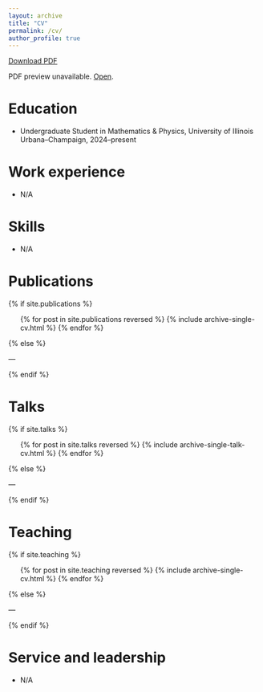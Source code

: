 ```yaml
---
layout: archive
title: "CV"
permalink: /cv/
author_profile: true
---
```


<p><a href="{{ 'files/CV_Zeyu_Zeng.pdf' | relative_url }}" download>Download PDF</a></p>
<object data="{{ 'files/CV_Zeyu_Zeng.pdf' | relative_url }}" type="application/pdf" width="100%" height="900">
  <p>PDF preview unavailable. <a href="{{ 'files/CV_Zeyu_Zeng.pdf' | relative_url }}">Open</a>.</p>
</object>

Education
======
- Undergraduate Student in Mathematics & Physics, University of Illinois Urbana–Champaign, 2024–present

Work experience
======
- N/A

Skills
======
- N/A

Publications
======
{% if site.publications %}
<ul>
  {% for post in site.publications reversed %}
    {% include archive-single-cv.html %}
  {% endfor %}
</ul>
{% else %}
<p>—</p>
{% endif %}

Talks
======
{% if site.talks %}
<ul>
  {% for post in site.talks reversed %}
    {% include archive-single-talk-cv.html  %}
  {% endfor %}
</ul>
{% else %}
<p>—</p>
{% endif %}

Teaching
======
{% if site.teaching %}
<ul>
  {% for post in site.teaching reversed %}
    {% include archive-single-cv.html %}
  {% endfor %}
</ul>
{% else %}
<p>—</p>
{% endif %}

Service and leadership
======
- N/A
